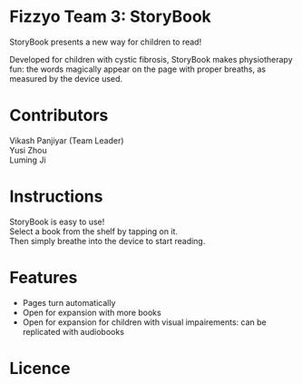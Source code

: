 # Fizzyo Team 3: StoryBook
StoryBook presents a new way for children to read!

Developed for children with cystic fibrosis, StoryBook makes physiotherapy 
fun: the words magically appear on the page with proper breaths, as measured
by the device used.

# Contributors
Vikash Panjiyar (Team Leader)  
Yusi Zhou  
Luming Ji 

# Instructions
StoryBook is easy to use!  
Select a book from the shelf by tapping on it.  
Then simply breathe into the device to start reading.  

# Features
+ Pages turn automatically
+ Open for expansion with more books
+ Open for expansion for children with visual impairements:
    can be replicated with audiobooks

# Licence